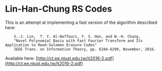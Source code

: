 # Lin-Han-Chung RS Codes
This is an attempt at implementing a fast version of the algorithm described here:

~~~
    S.-J. Lin,  T. Y. Al-Naffouri, Y. S. Han, and W.-H. Chung,
    "Novel Polynomial Basis with Fast Fourier Transform and Its Application to Reed-Solomon Erasure Codes"
    IEEE Trans. on Information Theory, pp. 6284-6299, November, 2016.
~~~
Available here: [http://ct.ee.ntust.edu.tw/it2016-2.pdf](http://ct.ee.ntust.edu.tw/it2016-2.pdf)
